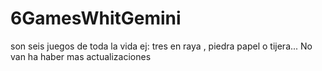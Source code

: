 # 6GamesWhitGemini
son seis juegos de toda la vida ej: tres en raya , piedra papel o tijera... No van ha haber mas actualizaciones 
